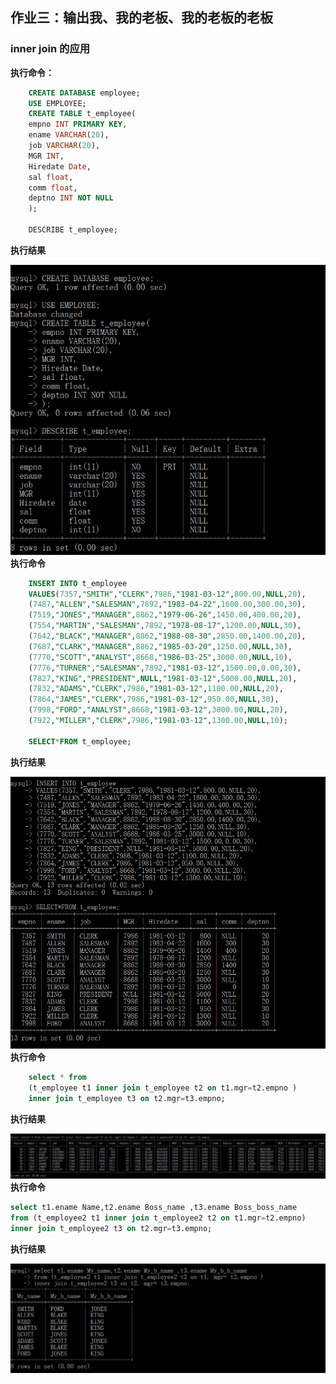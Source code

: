 ## 作业三：输出我、我的老板、我的老板的老板
### inner join 的应用
**执行命令：**
```sql
    CREATE DATABASE employee;
    USE EMPLOYEE;
    CREATE TABLE t_employee(
    empno INT PRIMARY KEY,
    ename VARCHAR(20),
    job VARCHAR(20),
    MGR INT,
    Hiredate Date,
    sal float,
    comm float,
    deptno INT NOT NULL
    );

    DESCRIBE t_employee;
```
**执行结果**

![](https://github.com/BiubiuOoo1/My-Homework/blob/master/pictures/22.1.png)
**执行命令**
```sql
    INSERT INTO t_employee
    VALUES(7357,"SMITH","CLERK",7986,"1981-03-12",800.00,NULL,20),
    (7487,"ALLEN","SALESMAN",7892,"1983-04-22",1600.00,300.00,30),
    (7519,"JONES","MANAGER",8862,"1979-06-26",1450.00,400.00,20),
    (7554,"MARTIN","SALESMAN",7892,"1978-08-17",1200.00,NULL,30),
    (7642,"BLACK","MANAGER",8862,"1988-08-30",2850.00,1400.00,20),
    (7687,"CLARK","MANAGER",8862,"1985-03-20",1250.00,NULL,30),
    (7770,"SCOTT","ANALYST",8668,"1986-03-25",3000.00,NULL,10),
    (7776,"TURNER","SALESMAN",7892,"1981-03-12",1500.00,0.00,30),
    (7827,"KING","PRESIDENT",NULL,"1981-03-12",5000.00,NULL,20),
    (7832,"ADAMS","CLERK",7986,"1981-03-12",1100.00,NULL,20),
    (7864,"JAMES","CLERK",7986,"1981-03-12",950.00,NULL,30),
    (7998,"FORD","ANALYST",8668,"1981-03-12",3000.00,NULL,20),
    (7922,"MILLER","CLERK",7986,"1981-03-12",1300.00,NULL,10);

    SELECT*FROM t_employee;
```
**执行结果**

![](https://github.com/BiubiuOoo1/My-Homework/blob/master/pictures/22.2.png)
**执行命令**
```sql
    select * from 
    (t_employee t1 inner join t_employee t2 on t1.mgr=t2.empno ) 
    inner join t_employee t3 on t2.mgr=t3.empno;
```
**执行结果**

![](https://github.com/BiubiuOoo1/My-Homework/blob/master/pictures/22.3.png)
**执行命令**
```sql
select t1.ename Name,t2.ename Boss_name ,t3.ename Boss_boss_name 
from (t_employee2 t1 inner join t_employee2 t2 on t1.mgr=t2.empno) 
inner join t_employee2 t3 on t2.mgr=t3.empno;
```
**执行结果**

![](https://github.com/BiubiuOoo1/My-Homework/blob/master/pictures/22.4.png)


